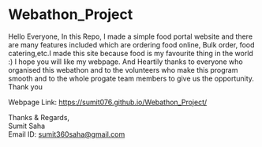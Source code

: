 # Webathon_Project
Hello Everyone, 
      In this Repo, I made a simple food portal website and there are many features included which are ordering food online,
      Bulk order, food catering,etc.I made this site because food is my favourite thing in the world :)
      I hope you will like my webpage. And Heartily thanks to everyone who organised this webathon and to the volunteers
      who make this program smooth and to the whole progate team members to give us the opportunity. Thank you 

Webpage Link: https://sumit076.github.io/Webathon_Project/

Thanks & Regards,                                                                                                      
Sumit Saha                                                                                                                     
Email ID: sumit360saha@gmail.com
